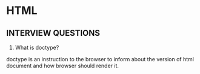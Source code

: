 # HTML
## INTERVIEW QUESTIONS
1. What is doctype?

doctype is an instruction to the browser to inform about the version of html document and how browser should render it.

